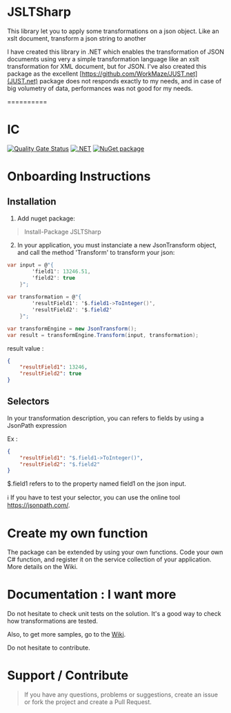 # JSLTSharp
This library let you to apply some transformations on a json object. Like an xslt document, transform a json string to another

I have created this library in .NET which enables the transformation of JSON documents using very a simple transformation language like an xslt transformation for XML document, but for JSON.
I've also created this package as the excellent [https://github.com/WorkMaze/JUST.net](JUST.net) package does not responds exactly to my needs, and in case of big volumetry of data, performances was not good for my needs.

==========

# IC
[![Quality Gate Status](https://sonarcloud.io/api/project_badges/measure?project=mathieumack_JSLTSharp&metric=alert_status)](https://sonarcloud.io/summary/new_code?id=mathieumack_JSLTSharp)
[![.NET](https://github.com/mathieumack/JSLTSharp/actions/workflows/ci.yml/badge.svg)](https://github.com/mathieumack/JSLTSharp/actions/workflows/ci.yml)
[![NuGet package](https://buildstats.info/nuget/JSLTSharp?includePreReleases=true)](https://nuget.org/packages/JSLTSharp)

# Onboarding Instructions 

## Installation

1. Add nuget package: 

> Install-Package JSLTSharp

2. In your application, you must instanciate a new JsonTransform object, and call the method 'Transform' to transform your json: 

```c#
var input = @"{
        'field1': 13246.51,
        'field2': true
    }";
    
var transformation = @"{
        'resultField1': '$.field1->ToInteger()',
        'resultField2': '$.field2'
    }";

var transformEngine = new JsonTransform();
var result = transformEngine.Transform(input, transformation);
```

result value :

```json
{
    "resultField1": 13246,
    "resultField2": true
}
```

## Selectors
In your transformation description, you can refers to fields by using a JsonPath expression

Ex :
```json
{
    "resultField1": "$.field1->ToInteger()",
    "resultField2": "$.field2"
}
```
$.field1 refers to to the property named field1 on the json input.

:information_source: If you have to test your selector, you can use the online tool https://jsonpath.com/.

# Create my own function

The package can be extended by using your own functions. Code your own C# function, and register it on the service collection of your application. More details on the Wiki.

# Documentation : I want more

Do not hesitate to check unit tests on the solution. It's a good way to check how transformations are tested.

Also, to get more samples, go to the [Wiki](https://github.com/mathieumack/JSLTSharp/wiki). 

Do not hesitate to contribute.


# Support / Contribute
> If you have any questions, problems or suggestions, create an issue or fork the project and create a Pull Request.

